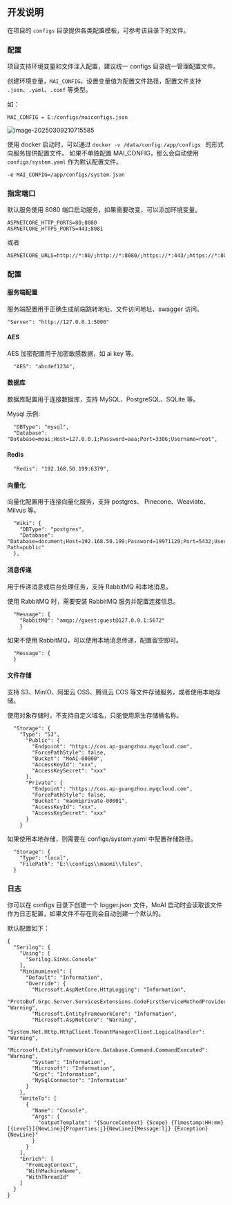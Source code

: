 

## 开发说明

在项目的 `configs` 目录提供各类配置模板，可参考该目录下的文件。

### 配置

项目支持环境变量和文件注入配置，建议统一 configs 目录统一管理配置文件。

创建环境变量，`MAI_CONFIG`，设置变量值为配置文件路径，配置文件支持 `.json`、`.yaml`、`.conf` 等类型。

如：

```
MAI_CONFIG = E:/configs/maiconfigs.json
```

![image-20250309210715585](images/image-20250309210715585.png)



使用 docker 启动时，可以通过 `docker -v /data/config:/app/configs ` 的形式向服务提供配置文件。
如果不单独配置 MAI_CONFIG，那么会自动使用 `configs/system.yaml` 作为默认配置文件。

```
-e MAI_CONFIG=/app/configs/system.json
```

### 指定端口
默认服务使用 8080 端口启动服务，如果需要改变，可以添加环境变量。

```
ASPNETCORE_HTTP_PORTS=80;8080
ASPNETCORE_HTTPS_PORTS=443;8081
```

或者

```
ASPNETCORE_URLS=http://*:80/;http://*:8080/;https://*:443/;https://*:8081/
```

### 配置
#### 服务端配置

服务端配置用于正确生成前端跳转地址、文件访问地址、swagger 访问。

```
"Server": "http://127.0.0.1:5000"
```

#### AES 

AES 加密配置用于加密敏感数据，如 ai key 等。

```
  "AES": "abcdef1234",
```

#### 数据库

数据库配置用于连接数据库，支持 MySQL、PostgreSQL、SQLite 等。

Mysql 示例:

```
  "DBType": "mysql",
  "Database": "Database=moai;Host=127.0.0.1;Password=aaa;Port=3306;Username=root",
```

#### Redis

```
  "Redis": "192.168.50.199:6379",
```

#### 向量化

向量化配置用于连接向量化服务，支持 postgres、 Pinecone、Weaviate、Milvus 等。
```
  "Wiki": {
    "DBType": "postgres",
    "Database": "Database=document;Host=192.168.50.199;Password=19971120;Port=5432;Username=postgres;Search Path=public"
  },
```

#### 消息传递

用于传递消息或后台处理任务，支持 RabbitMQ 和本地消息。

使用 RabbitMQ 时，需要安装 RabbitMQ 服务并配置连接信息。
```
  "Message": {
    "RabbitMQ": "amqp://guest:guest@127.0.0.1:5672"
    }
```

如果不使用 RabbitMQ，可以使用本地消息传递，配置留空即可。

```
  "Message": {
  }
```

#### 文件存储
支持 S3、MinIO、阿里云 OSS、腾讯云 COS 等文件存储服务，或者使用本地存储。

使用对象存储时，不支持自定义域名，只能使用原生存储桶名称。

```
  "Storage": {
    "Type": "S3",
      "Public": {
        "Endpoint": "https://cos.ap-guangzhou.myqcloud.com",
        "ForcePathStyle": false,
        "Bucket": "MoAI-00000",
        "AccessKeyId": "xxx",
        "AccessKeySecret": "xxx"
      },
      "Private": {
        "Endpoint": "https://cos.ap-guangzhou.myqcloud.com",
        "ForcePathStyle": false,
        "Bucket": "maomiprivate-00001",
        "AccessKeyId": "xxx",
        "AccessKeySecret": "xxx"
      }
    }
```

如果使用本地存储，则需要在 configs/system.yaml 中配置存储路径。
```
  "Storage": {
    "Type": "local",
    "FilePath": "E:\\configs\\maomi\\files",
  }
```

### 日志

你可以在 configs 目录下创建一个 logger.json 文件，MoAI 启动时会读取该文件作为日志配置，如果文件不存在则会自动创建一个默认的。

默认配置如下：

```
{
  "Serilog": {
    "Using": [
      "Serilog.Sinks.Console"
    ],
    "MinimumLevel": {
      "Default": "Information",
      "Override": {
        "Microsoft.AspNetCore.HttpLogging": "Information",
        "ProtoBuf.Grpc.Server.ServicesExtensions.CodeFirstServiceMethodProvider": "Warning",
        "Microsoft.EntityFrameworkCore": "Information",
        "Microsoft.AspNetCore": "Warning",
        "System.Net.Http.HttpClient.TenantManagerClient.LogicalHandler": "Warning",
        "Microsoft.EntityFrameworkCore.Database.Command.CommandExecuted": "Warning",
        "System": "Information",
        "Microsoft": "Information",
        "Grpc": "Information",
        "MySqlConnector": "Information"
      }
    },
    "WriteTo": [
      {
        "Name": "Console",
        "Args": {
          "outputTemplate": "{SourceContext} {Scope} {Timestamp:HH:mm} [{Level}]{NewLine}{Properties:j}{NewLine}{Message:lj} {Exception} {NewLine}"
        }
      }
    ],
    "Enrich": [
      "FromLogContext",
      "WithMachineName",
      "WithThreadId"
    ]
  }
}
```
